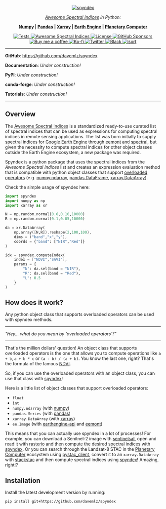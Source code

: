 <p align="center">
  <a href="https://github.com/davemlz/spyndex"><img src="https://raw.githubusercontent.com/davemlz/spyndex/main/docs/_static/spyndex.png" alt="spyndex"></a>
</p>
<p align="center">
    <em><a href="https://github.com/davemlz/awesome-ee-spectral-indices" target="_blank">
    Awesome Spectral Indices</a> in Python:</em>
</p>
<p align="center">
    <b><a href="https://github.com/numpy/numpy" target="_blank">
    Numpy</a> | <a href="https://github.com/pandas-dev/pandas" target="_blank">
    Pandas</a> | <a href="https://github.com/pydata/xarray" target="_blank">
    Xarray</a> | <a href="https://github.com/google/earthengine-api" target="_blank">
    Earth Engine</a> | <a href="https://github.com/microsoft/planetary-computer-sdk-for-python" target="_blank">
    Planetary Computer</a> </b>
</p>
<p align="center">
<a href="https://github.com/davemlz/spyndex/actions/workflows/tests.yml" target="_blank">
    <img src="https://github.com/davemlz/spyndex/actions/workflows/tests.yml/badge.svg" alt="Tests">
</a>
<a href="https://github.com/davemlz/spyndex/actions/workflows/update_awesome_spectral_indices.yml" target="_blank">
    <img src="https://github.com/davemlz/spyndex/actions/workflows/update_awesome_spectral_indices.yml/badge.svg" alt="Awesome Spectral Indices">
</a>
<a href="https://opensource.org/licenses/MIT" target="_blank">
    <img src="https://img.shields.io/badge/License-MIT-blue.svg" alt="License">
</a>
<a href="https://github.com/sponsors/davemlz" target="_blank">
    <img src="https://img.shields.io/badge/GitHub%20Sponsors-Donate-ff69b4.svg" alt="GitHub Sponsors">
</a>
<a href="https://www.buymeacoffee.com/davemlz" target="_blank">
    <img src="https://img.shields.io/badge/Buy%20me%20a%20coffee-Donate-ff69b4.svg" alt="Buy me a coffee">
</a>
<a href="https://ko-fi.com/davemlz" target="_blank">
    <img src="https://img.shields.io/badge/kofi-Donate-ff69b4.svg" alt="Ko-fi">
</a>
<a href="https://twitter.com/dmlmont" target="_blank">
    <img src="https://img.shields.io/twitter/follow/dmlmont?style=social" alt="Twitter">
</a>
<a href="https://github.com/psf/black" target="_blank">
    <img src="https://img.shields.io/badge/code%20style-black-000000.svg" alt="Black">
</a>
<a href="https://pycqa.github.io/isort/" target="_blank">
    <img src="https://img.shields.io/badge/%20imports-isort-%231674b1?style=flat&labelColor=ef8336" alt="isort">
</a>
</p>

---

**GitHub**: <a href="https://github.com/davemlz/spyndex" target="_blank">https://github.com/davemlz/spyndex</a>

**Documentation**: *Under construction!*

**PyPI**: *Under construction!*

**conda-forge**: *Under construction!*

**Tutorials**: *Under construction!*

---

## Overview

The [Awesome Spectral Indices](https://github.com/davemlz/awesome-ee-spectral-indices) is a standardized ready-to-use curated list of spectral indices
that can be used as expressions for computing spectral indices in remote sensing applications. The list was born initially to supply spectral indices for
[Google Earth Engine]() through [eemont](https://github.com/davemlz/eemont) and [spectral](https://github.com/davemlz/spectral), but given the necessity to
compute spectral indices for other object classes outside the Earth Engine ecosystem, a new package was required.

Spyndex is a python package that uses the spectral indices from the *Awesome Spectral Indices* list and creates an expression evaluation method that is
compatible with python object classes that support [overloaded operators](https://docs.python.org/3/reference/datamodel.html#emulating-numeric-types)
(e.g. [numpy.ndarray](https://github.com/numpy/numpy), [pandas.DataFrame](https://github.com/pandas-dev/pandas),
[xarray.DataArray](https://github.com/pydata/xarray)).

Check the simple usage of spyndex here:

```python
import spyndex
import numpy as np
import xarray as xr

N = np.random.normal(0.6,0.10,10000)
R = np.random.normal(0.1,0.05,10000)

da = xr.DataArray(
    np.array([N,R]).reshape(2,100,100),
    dims = ("band","x","y"),
    coords = {"band": ["NIR","Red"]}
)

idx = spyndex.computeIndex(
    index = ["NDVI","SAVI"],
    params = {
        "N": da.sel(band = "NIR"),
        "R": da.sel(band = "Red"),
        "L": 0.5
    }
)
```

## How does it work?

Any python object class that supports overloaded operators can be used with spyndex methods.

---

*"Hey... what do you mean by 'overloaded operators'?"*

---

That's the million dollars' question! An object class that supports overloaded operators is the one that allows you to compute operations like 
`a + b`, `a + b * c` or `(a - b) / (a + b)`. You know the last one, right? That's the formula of the famous [NDVI](https://doi.org/10.1016/0034-4257(79)90013-0).

So, if you can use the overloaded operators with an object class, you can use that class with [spyndex](https://github.com/davemlz/spyndex)!

Here is a little list of object classes that support overloaded operators:

- `float`
- `int`
- `numpy.ndarray` (with [numpy](https://github.com/numpy/numpy))
- `pandas.Series` (with [pandas](https://github.com/pandas-dev/pandas))
- `xarray.DataArray` (with [xarray](https://github.com/pydata/xarray))
- `ee.Image` (with [earthengine-api](https://github.com/google/earthengine-api) and [eemont](https://github.com/davemlz/eemont))

This means that you can actually use spyndex in a lot of processes! For example, you can download a Senitnel-2 image with
[sentinelsat](https://github.com/sentinelsat/sentinelsat), open and read it with [rasterio](https://github.com/mapbox/rasterio) and then compute the desired
spectral indices with [spyndex](https://github.com/davemlz/spyndex). Or you can search through the Landsat-8 STAC in the 
[Planetary Computer](https://planetarycomputer.microsoft.com/) ecosystem using [pystac_client](https://github.com/stac-utils/pystac-client),
convert it to an `xarray.DataArray` with [stackstac](https://github.com/gjoseph92/stackstac) and then compute spectral indices using
[spyndex](https://github.com/davemlz/spyndex)! Amazing, right!?

## Installation

Install the latest development version by running:

```
pip install git+https://github.com/davemlz/spyndex
```